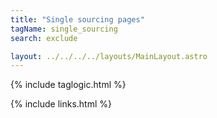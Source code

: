 ```yaml
---
title: "Single sourcing pages"
tagName: single_sourcing
search: exclude

layout: ../../../../layouts/MainLayout.astro
---
```


{% include taglogic.html %}

{% include links.html %}
